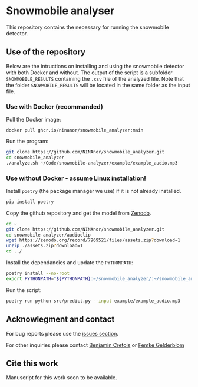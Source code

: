# Snowmobile analyser

This repository contains the necessary for running the snowmobile detector.

## Use of the repository

Below are the intructions on installing and using the snowmobile detector with both Docker and without. The output of the script is a subfolder `SNOWMOBILE_RESULTS` containing the `.csv` file of the analyzed file. Note that the folder `SNOWMOBILE_RESULTS` will be located in the same folder as the input file.

### Use with Docker (recommanded)

Pull the Docker image:

```
docker pull ghcr.io/ninanor/snowmobile_analyzer:main
```

Run the program:

```bash
git clone https://github.com/NINAnor/snowmobile_analyzer.git
cd snowmobile_analyzer
./analyze.sh ~/Code/snowmobile-analyzer/example/example_audio.mp3
```

### Use without Docker - assume Linux installation!

Install `poetry` (the package manager we use) if it is not already installed.

```bash
pip install poetry
```

Copy the github repository and get the model from [Zenodo](https://zenodo.org/record/7969521).

```bash
cd ~ 
git clone https://github.com/NINAnor/snowmobile_analyzer.git
cd snowmobile-analyzer/audioclip
wget https://zenodo.org/record/7969521/files/assets.zip?download=1
unzip ./assets.zip?download=1
cd ../
```

Install the dependancies and update the `PYTHONPATH`:

```bash
poetry install --no-root
export PYTHONPATH="${PYTHONPATH}:~/snowmobile_analyzer/:~/snowmobile_analyzer/audioclip"
```

Run the script:

```bash
poetry run python src/predict.py --input example/example_audio.mp3
```

## Acknowlegment and contact

For bug reports please use the [issues section](https://github.com/NINAnor/snowmobile_analyzer/issues).

For other inquiries please contact [Benjamin Cretois](mailto:benjamin.cretois@nina.no) or [Femke Gelderblom](mailto:femke.gelderblom@sintef.no) 


## Cite this work

Manuscript for this work soon to be available.
